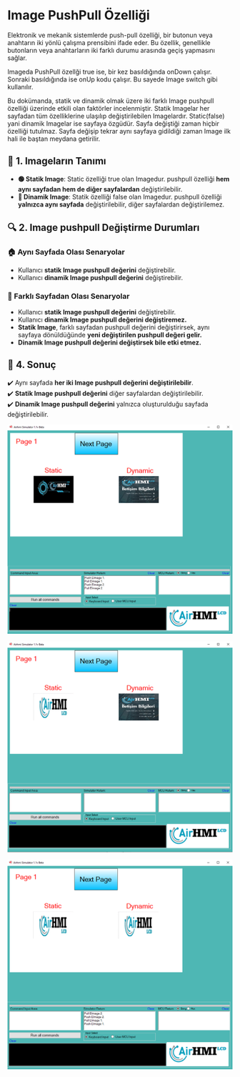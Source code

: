 # Image PushPull Özelliği

Elektronik ve mekanik sistemlerde push-pull özelliği, bir butonun veya anahtarın iki yönlü çalışma prensibini ifade eder.
Bu özellik, genellikle butonların veya anahtarların iki farklı durumu arasında geçiş yapmasını sağlar.

Imageda PushPull özellği true ise, bir kez basıldığında onDown çalışır. Sonraki basıldığında ise onUp kodu çalışır. Bu sayede Image switch gibi kullanılır.

Bu dokümanda, statik ve dinamik olmak üzere iki farklı Image pushpull özelliği üzerinde etkili olan faktörler incelenmiştir.
Statik Imagelar her sayfadan tüm özelliklerine ulaşılıp değiştirilebilen Imagelardır. Static(false) yani dinamik Imagelar ise sayfaya özgüdür.
Sayfa değiştiği zaman hiçbir özelliği tutulmaz. Sayfa değişip tekrar aynı sayfaya gidildiği zaman Image ilk hali ile baştan meydana getirilir. 

## 📌 1. Imageların Tanımı
- **🟢 Statik Image**: Static özelliği true olan Imagedur. pushpull özelliği **hem aynı sayfadan hem de diğer sayfalardan** değiştirilebilir.
- **🔵 Dinamik Image**: Statik özelliği false olan Imagedur. pushpull  özelliği **yalnızca aynı sayfada** değiştirilebilir, diğer sayfalardan değiştirilemez.

## 🔍 2. Image pushpull Değiştirme Durumları
### 🏠 Aynı Sayfada Olası Senaryolar
- Kullanıcı **statik Image pushpull değerini** değiştirebilir.
- Kullanıcı **dinamik Image pushpull değerini** değiştirebilir.


### 🔄 Farklı Sayfadan Olası Senaryolar
- Kullanıcı **statik Image pushpull değerini** değiştirebilir.
- Kullanıcı **dinamik Image pushpull değerini değiştiremez.**
- **Statik Image**, farklı sayfadan pushpull değerini değiştirirsek, aynı sayfaya dönüldüğünde **yeni değiştirilen pushpull değeri gelir.**
- **Dinamik Image pushpull değerini değiştirsek bile etki etmez.**

## 🎯 4. Sonuç
✔️ Aynı sayfada **her iki Image pushpull değerini değiştirilebilir**.  
✔️ **Statik Image pushpull değerini** diğer sayfalardan değiştirilebilir.  
✔️ **Dinamik Image pushpull değerini** yalnızca oluşturulduğu sayfada değiştirilebilir.  


![Açıklama Metni](1.png)




![Açıklama Metni](2.png)

![Açıklama Metni](3.png)